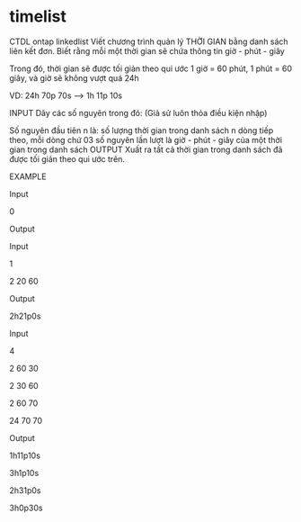 # timelist
CTDL ontap linkedlist
Viết chương trình quản lý THỜI GIAN bằng danh sách liên kết đơn. Biết rằng mỗi một thời gian sẽ chứa thông tin giờ - phút - giây

Trong đó, thời gian sẽ được tối giản theo qui ước 1 giờ = 60 phút, 1 phút = 60 giây, và giờ sẽ không vượt quá 24h

VD: 24h 70p 70s --> 1h 11p 10s

INPUT
Dãy các số nguyên trong đó: (Giả sử luôn thỏa điều kiện nhập)

Số nguyên đầu tiên n là: số lượng thời gian trong danh sách
n dòng tiếp theo, mỗi dòng chứ 03 số nguyên lần lượt là giờ - phút - giây của một thời gian trong danh sách
OUTPUT
Xuất ra tất cả thời gian trong danh sách đã được tối giản theo qui ước trên.

EXAMPLE

Input    

0	

Output  

Input

1

2 20 60	

Output  
 
  2h21p0s
 
Input

4

2 60 30

2 30 60

2 60 70

24 70 70 

Output  

1h11p10s

3h1p10s

2h31p0s

3h0p30s
